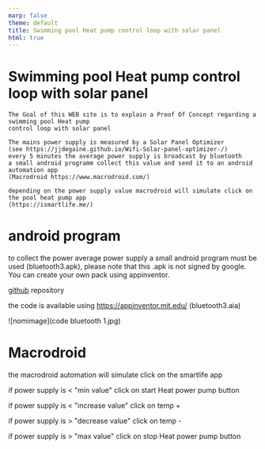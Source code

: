 ```yaml
---
marp: false
theme: default
title: Swimming pool Heat pump control loop with solar panel
html: true
---
```


# Swimming pool Heat pump control loop with solar panel

    The Goal of this WEB site is to explain a Proof Of Concept regarding a swimming pool Heat pump 
    control loop with solar panel
    
    The mains power supply is measured by a Solar Panel Optimizer 
    (see https://jjdegaine.github.io/Wifi-Solar-panel-optimizer-/)
    every 5 minutes the average power supply is broadcast by bluetooth
    a small android programm collect this value and send it to an android automation app 
    (Macrodroid https://www.macrodroid.com/)

    depending on the power supply value macrodroid will simulate click on the pool heat pump app 
    (https://ismartlife.me/)

# android program

to collect the power average power supply a small android program must be used (bluetooth3.apk), please note that this .apk is not signed by google. 
You can create your own pack using appinventor.

[github](https://github.com/jjdegaine/PAC) repository

the code is available using https://appinventor.mit.edu/ (bluetooth3.aia)

![nomimage](code bluetooth 1.jpg)

# Macrodroid

the macrodroid automation will simulate click on the smartlife app

if power supply is < "min value" click on start Heat power pump button

if power supply is < "increase value" click on temp +
    
if power supply is > "decrease value" click on temp -

if power supply is > "max value" click on stop Heat power pump button


